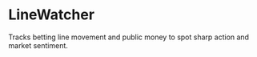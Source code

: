 # LineWatcher
Tracks betting line movement and public money to spot sharp action and market sentiment.
